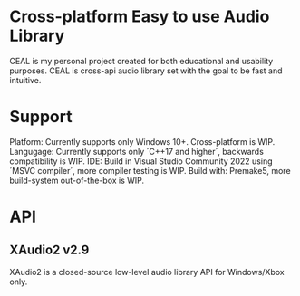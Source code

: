 # Cross-platform Easy to use Audio Library
CEAL is my personal project created for both educational and usability purposes.
CEAL is cross-api audio library set with the goal to be fast and intuitive.

# Support
Platform: Currently supports only Windows 10+. Cross-platform is WIP.
Langugage: Currently supports only ´C++17 and higher´, backwards compatibility is WIP.
IDE: Build in Visual Studio Community 2022 using ´MSVC compiler´, more compiler testing is WIP.
Build with: Premake5, more build-system out-of-the-box is WIP.

# API
## XAudio2 v2.9
XAudio2 is a closed-source low-level audio library API for Windows/Xbox only.


